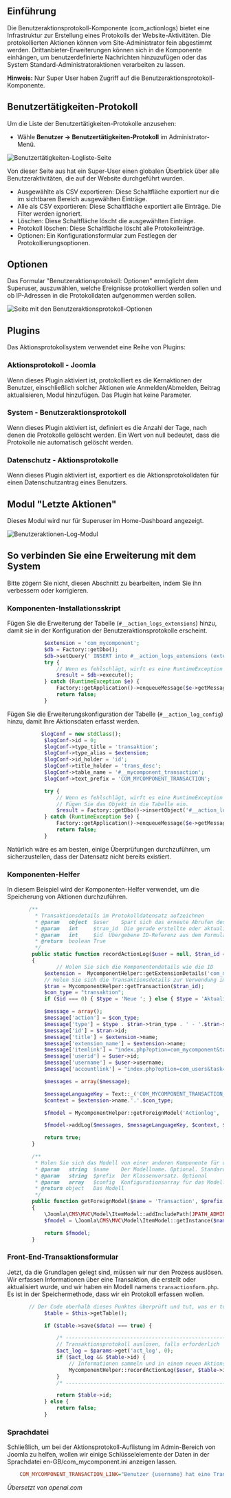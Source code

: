 <!-- Filename: J4.x:User_Actions_Log / Display title: Benutzeraktionsprotokoll -->

## Einführung

Die Benutzeraktionsprotokoll-Komponente (com_actionlogs) bietet eine Infrastruktur zur Erstellung eines Protokolls der Website-Aktivitäten. Die protokollierten Aktionen können vom Site-Administrator fein abgestimmt werden. Drittanbieter-Erweiterungen können sich in die Komponente einhängen, um benutzerdefinierte Nachrichten hinzuzufügen oder das System Standard-Administratoraktionen verarbeiten zu lassen.

**Hinweis:** Nur Super User haben Zugriff auf die Benutzeraktionsprotokoll-Komponente.

## Benutzertätigkeiten-Protokoll

Um die Liste der Benutzertätigkeiten-Protokolle anzusehen:

- Wähle **Benutzer → Benutzertätigkeiten-Protokoll** im Administrator-Menü.

![Benutzertätigkeiten-Logliste-Seite](../../../en/images/users/user-actions-log-list.png)

Von dieser Seite aus hat ein Super-User einen globalen Überblick über alle Benutzeraktivitäten, die auf der Website durchgeführt wurden.

- Ausgewählte als CSV exportieren: Diese Schaltfläche exportiert nur die im sichtbaren Bereich ausgewählten Einträge.
- Alle als CSV exportieren: Diese Schaltfläche exportiert alle Einträge. Die Filter werden ignoriert.
- Löschen: Diese Schaltfläche löscht die ausgewählten Einträge.
- Protokoll löschen: Diese Schaltfläche löscht alle Protokolleinträge.
- Optionen: Ein Konfigurationsformular zum Festlegen der Protokollierungsoptionen.

## Optionen

Das Formular "Benutzeraktionsprotokoll: Optionen" ermöglicht dem Superuser, auszuwählen, welche Ereignisse protokolliert werden sollen und ob IP-Adressen in die Protokolldaten aufgenommen werden sollen.

![Seite mit den Benutzeraktionsprotokoll-Optionen](../../../en/images/users/user-actions-log-options.png)

## Plugins

Das Aktionsprotokollsystem verwendet eine Reihe von Plugins:

### Aktionsprotokoll - Joomla

Wenn dieses Plugin aktiviert ist, protokolliert es die Kernaktionen der Benutzer, einschließlich solcher Aktionen wie Anmelden/Abmelden, Beitrag aktualisieren, Modul hinzufügen. Das Plugin hat keine Parameter.

### System - Benutzeraktionsprotokoll

Wenn dieses Plugin aktiviert ist, definiert es die Anzahl der Tage, nach denen die Protokolle gelöscht werden. Ein Wert von null bedeutet, dass die Protokolle nie automatisch gelöscht werden.

### Datenschutz - Aktionsprotokolle

Wenn dieses Plugin aktiviert ist, exportiert es die Aktionsprotokolldaten für einen Datenschutzantrag eines Benutzers.

## Modul "Letzte Aktionen"

Dieses Modul wird nur für Superuser im Home-Dashboard angezeigt.

![Benutzeraktionen-Log-Modul](../../../en/images/users/user-actions-log-module.png)

## So verbinden Sie eine Erweiterung mit dem System

Bitte zögern Sie nicht, diesen Abschnitt zu bearbeiten, indem Sie ihn verbessern oder korrigieren.

### Komponenten-Installationsskript

Fügen Sie die Erweiterung der Tabelle (`#__action_logs_extensions`) hinzu, damit sie in der Konfiguration der Benutzeraktionsprotokolle erscheint.
```php
            $extension = 'com_mycomponent';
            $db = Factory::getDbo();
            $db->setQuery(' INSERT into #__action_logs_extensions (extension) VALUES ('.$db->Quote($extension).') ' );
            try {
                // Wenn es fehlschlägt, wirft es eine RuntimeException
                $result = $db->execute();
            } catch (RuntimeException $e) {
                Factory::getApplication()->enqueueMessage($e->getMessage());
                return false;
            }
```
Fügen Sie die Erweiterungskonfiguration der Tabelle (`#__action_log_config`) hinzu, damit Ihre Aktionsdaten erfasst werden.
```php
           $logConf = new stdClass();
            $logConf->id = 0;
            $logConf->type_title = 'transaktion';
            $logConf->type_alias = $extension;
            $logConf->id_holder = 'id';
            $logConf->title_holder = 'trans_desc';
            $logConf->table_name = '#__mycomponent_transaction';
            $logConf->text_prefix = 'COM_MYCOMPONENT_TRANSACTION';

            try {
                // Wenn es fehlschlägt, wirft es eine RuntimeException
                // Fügen Sie das Objekt in die Tabelle ein.
                $result = Factory::getDbo()->insertObject('#__action_log_config', $logConf);
            } catch (RuntimeException $e) {
                Factory::getApplication()->enqueueMessage($e->getMessage());
                return false;
            }
```
Natürlich wäre es am besten, einige Überprüfungen durchzuführen, um sicherzustellen, dass der Datensatz nicht bereits existiert.

### Komponenten-Helfer

In diesem Beispiel wird der Komponenten-Helfer verwendet, um die Speicherung von Aktionen durchzuführen.
```php
       /**
         * Transaktionsdetails im Protokolldatensatz aufzeichnen
         * @param   object  $user    Spart sich das erneute Abrufen des aktuellen Benutzers.
         * @param   int     $tran_id  Die gerade erstellte oder aktualisierte Transaktions-ID
         * @param   int     $id  Übergebene ID-Referenz aus dem Formular zur Identifizierung, ob neuer Datensatz
         * @return  boolean True
         */
        public static function recordActionLog($user = null, $tran_id = 0, $id = 0)
        {
                // Holen Sie sich die Komponentendetails wie die ID
            $extension =  MycomponentHelper::getExtensionDetails('com_mycomponent');
            // Holen Sie sich die Transaktionsdetails zur Verwendung im Protokoll zur einfachen Referenz
            $tran = MycomponentHelper::getTransaction($tran_id);
            $con_type = "transaktion";
            if ($id === 0) { $type = 'Neue '; } else { $type = 'Aktualisierung '; }

            $message = array();
            $message['action'] = $con_type;
            $message['type'] = $type . $tran->tran_type . ' - '.$tran->tran_desc . ' $' . $tran->tran_amount;
            $message['id'] = $tran->id;
            $message['title'] = $extension->name;
            $message['extension_name'] = $extension->name;
            $message['itemlink'] = "index.php?option=com_mycomponent&task=transaction.edit&id=".$tran->id;
            $message['userid'] = $user->id;
            $message['username'] = $user->username;
            $message['accountlink'] = "index.php?option=com_users&task=user.edit&id=".$user->id;

            $messages = array($message);

            $messageLanguageKey = Text::_('COM_MYCOMPONENT_TRANSACTION_LINK');
            $context = $extension->name.'.'.$con_type;

            $fmodel = MycomponentHelper::getForeignModel('Actionlog', 'ActionlogsModel');

            $fmodel->addLog($messages, $messageLanguageKey, $context, $user->id);

            return true;
        }

        /**
         * Holen Sie sich das Modell von einer anderen Komponente für die Verwendung
         * @param   string  $name    Der Modellname. Optional. Standardmäßig mein eigenes aus Sicherheitsgründen.
         * @param   string  $prefix  Der Klassenvorsatz. Optional
         * @param   array   $config  Konfigurationsarray für das Modell. Optional
         * @return object   Das Modell
         */
        public function getForeignModel($name = 'Transaction', $prefix = 'MycomponentModel', $config = array('ignore_request' => true))
        {
            \Joomla\CMS\MVC\Model\ItemModel::addIncludePath(JPATH_ADMINISTRATOR . '/components/com_actionlogs/models', 'ActionlogsModelActionlog');
            $fmodel = \Joomla\CMS\MVC\Model\ItemModel::getInstance($name, $prefix, $config);

            return $fmodel;
        }
```
### Front-End-Transaktionsformular

Jetzt, da die Grundlagen gelegt sind, müssen wir nur den Prozess auslösen. Wir erfassen Informationen über eine Transaktion, die erstellt oder aktualisiert wurde, und wir haben ein Modell namens `transactionform.php`. Es ist in der Speichermethode, dass wir ein Protokoll erfassen wollen.
```php
       // Der Code oberhalb dieses Punktes überprüft und tut, was er tun soll, und dann nach dem erfolgreichen Speichern des Datensatzes überprüfen wir die Parametereinstellung, um zu sehen, ob die Protokollierung erforderlich ist, und übergeben Schlüsselinformationen an recordActionLog.
            $table = $this->getTable();

            if ($table->save($data) === true) {

                /* ---------------------------------------------------------------- */
                // Transaktionsprotokoll auslösen, falls erforderlich
                $act_log = $params->get('act_log', 0);
                if ($act_log && $table->id) {
                    // Informationen sammeln und in einem neuen Aktionsprotokolldatensatz protokollieren
                    MycomponentHelper::recordActionLog($user, $table->id, $data['id']);
                }
                /* ---------------------------------------------------------------- */

                return $table->id;
            } else {
                return false;
            }
```
### Sprachdatei

Schließlich, um bei der Aktionsprotokoll-Auflistung im Admin-Bereich von Joomla zu helfen, wollen wir einige Schlüsselelemente der Daten in der Sprachdatei en-GB/com_mycomponent.ini anzeigen lassen.
```ini
    COM_MYCOMPONENT_TRANSACTION_LINK="Benutzer {username} hat eine Transaktion ( {type} ) erstellt"
```

*Übersetzt von openai.com*

